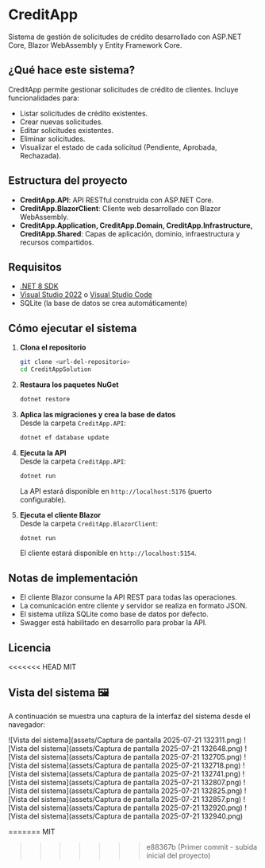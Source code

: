 # CreditApp

Sistema de gestión de solicitudes de crédito desarrollado con ASP.NET Core, Blazor WebAssembly y Entity Framework Core.

## ¿Qué hace este sistema?

CreditApp permite gestionar solicitudes de crédito de clientes. Incluye funcionalidades para:

- Listar solicitudes de crédito existentes.
- Crear nuevas solicitudes.
- Editar solicitudes existentes.
- Eliminar solicitudes.
- Visualizar el estado de cada solicitud (Pendiente, Aprobada, Rechazada).

## Estructura del proyecto

- **CreditApp.API**: API RESTful construida con ASP.NET Core.
- **CreditApp.BlazorClient**: Cliente web desarrollado con Blazor WebAssembly.
- **CreditApp.Application, CreditApp.Domain, CreditApp.Infrastructure, CreditApp.Shared**: Capas de aplicación, dominio, infraestructura y recursos compartidos.

## Requisitos

- [.NET 8 SDK](https://dotnet.microsoft.com/download/dotnet/8.0)
- [Visual Studio 2022](https://visualstudio.microsoft.com/) o [Visual Studio Code](https://code.visualstudio.com/)
- SQLite (la base de datos se crea automáticamente)

## Cómo ejecutar el sistema

1. **Clona el repositorio**  
   ```sh
   git clone <url-del-repositorio>
   cd CreditAppSolution
   ```

2. **Restaura los paquetes NuGet**  
   ```sh
   dotnet restore
   ```

3. **Aplica las migraciones y crea la base de datos**  
   Desde la carpeta `CreditApp.API`:
   ```sh
   dotnet ef database update
   ```

4. **Ejecuta la API**  
   Desde la carpeta `CreditApp.API`:
   ```sh
   dotnet run
   ```
   La API estará disponible en `http://localhost:5176` (puerto configurable).

5. **Ejecuta el cliente Blazor**  
   Desde la carpeta `CreditApp.BlazorClient`:
   ```sh
   dotnet run
   ```
   El cliente estará disponible en `http://localhost:5154`.

## Notas de implementación

- El cliente Blazor consume la API REST para todas las operaciones.
- La comunicación entre cliente y servidor se realiza en formato JSON.
- El sistema utiliza SQLite como base de datos por defecto.
- Swagger está habilitado en desarrollo para probar la API.

## Licencia

<<<<<<< HEAD
MIT


## Vista del sistema 🖼️

A continuación se muestra una captura de la interfaz del sistema desde el navegador:

![Vista del sistema](assets/Captura de pantalla 2025-07-21 132311.png)
![Vista del sistema](assets/Captura de pantalla 2025-07-21 132648.png)
![Vista del sistema](assets/Captura de pantalla 2025-07-21 132705.png)
![Vista del sistema](assets/Captura de pantalla 2025-07-21 132718.png)
![Vista del sistema](assets/Captura de pantalla 2025-07-21 132741.png)
![Vista del sistema](assets/Captura de pantalla 2025-07-21 132807.png)
![Vista del sistema](assets/Captura de pantalla 2025-07-21 132825.png)
![Vista del sistema](assets/Captura de pantalla 2025-07-21 132857.png)
![Vista del sistema](assets/Captura de pantalla 2025-07-21 132920.png)
![Vista del sistema](assets/Captura de pantalla 2025-07-21 132940.png)



=======
MIT
>>>>>>> e88367b (Primer commit - subida inicial del proyecto)
